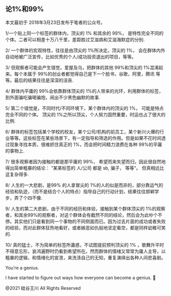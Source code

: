 ## 论1%和99%

本文最初于 2018年3月23日发布于笔者的公众号。

1/一个贴上同一个标签的群体内，顶尖的 1% 和其余的 99%， 是特性完全不同的个体。二者可以相差十万八千里，差距胜过艾滋病和艾滋海默症的分别.

2/ 一个群体的宏观特性，往往是由顶尖的 1%所决定。顶尖的 1%， 会在群体内外自动地被广泛宣传，比如优秀的个人/成功投资退出的项目，等等。

3/ 但观察者可能会产生错觉，爱屋及乌，把群体的其他 99%和顶尖的 1%混淆起来。每个本属于 99%的创业者都觉得自己是下一个脸书，谷歌，阿里，腾讯
等等。最后的结果往往是深深的沮丧.

4/ 群体内平庸的 99%会依靠群体顶尖的 1%的人带来的光环，利用群体的标签，到外面骗吃骗喝骗炮，闹出不少黑色幽默的故事.

5/ 第二个错觉是，不同时代/不同环境下，某个群体内的顶尖的 1%， 可能是特点完全不同的个体。 顶尖的 1%之所以顶尖，个人努力固然重要，时运也占了很大的比例.

6/ 群体的标签包括某个学校的校友，某个公司/机构的前员工，某个新兴火爆的行业等等。这些标签在某些场景下，有一定指导和筛选的作用。但是如果不花时间透过现象寻找本质，很难抓住真正的
1%，而会把时间精力浪费在各种 99%的平庸的事物上.

7/ 很多观察者因为接触的都是那平庸的 99%， 希望而来失望而归，因此很自然地得出简单粗暴的结论： ”某某标签的 人/公司 都是 sb,
骗子， 等等“。 但真相远比这复杂得多.

8/ 人生的一大悲剧，是99% 的人拿冒尖的 1%的人的似是而非的，部分靠运气的经验和轨迹，（而不是结合个人的特点）指导自己的行动计划，结果往往邯郸学步，弄了个四不像.

9/ 人生的第二大悲剧，由于不同的经历和体验，接触到某个群体顶尖的
1%的观察者，和其余99%的观察者，对这个群体会有截然不同的结论，然后会为此吵个不停。其实他们只是看到同一个事物的不同侧面而已。因为过去片面的成功或者失败的经验，而对此群体狂热地看好，或者嫉恶如仇般地坚定看空，都是同样幼稚可笑的.

10/ 真的猛士，不为简单的标签所蛊惑，不试图提前预判顶尖的 1%
，歌舞升平时不得意忘形，哀鸿遍野时仍看到希望所在。然而群体的情绪又常常为庸人主导，以粗暴的逻辑，和情绪化的宣泄，来洗涤自己的无知，重复演绎出各种人间悲喜剧。

You’re a genius.

I have started to figure out ways how everyone can become a genius. 🙂

@2021 硅谷王川 All Rights Reserved

